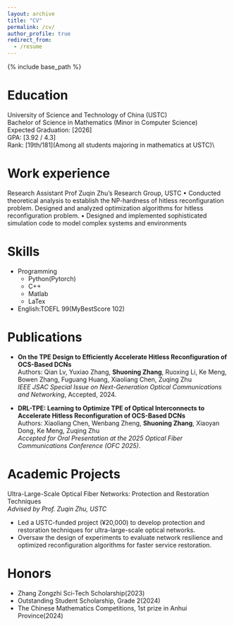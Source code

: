 ```yaml
---
layout: archive
title: "CV"
permalink: /cv/
author_profile: true
redirect_from:
  - /resume
---
```


{% include base_path %}

Education
======
University of Science and Technology of China (USTC)\
Bachelor of Science in Mathematics (Minor in Computer Science)\
Expected Graduation: [2026]\
GPA: [3.92 / 4.3]\
Rank: [19th/181](Among all students majoring in mathematics at USTC)\

Work experience
======
Research Assistant Prof Zuqin Zhu’s Research Group, USTC 
• Conducted theoretical analysis to establish the NP-hardness of hitless reconfiguration problem. Designed and analyzed optimization algorithms for hitless reconfiguration problem. 
• Designed and implemented sophisticated simulation code to model complex systems and environments

  
Skills
======
* Programming
  * Python(Pytorch)
  * C++
  * Matlab
  * LaTex
* English:TOEFL 99(MyBestScore 102)

Publications
======
- **On the TPE Design to Efficiently Accelerate Hitless Reconfiguration of OCS-Based DCNs**  
  Authors: Qian Lv, Yuxiao Zhang, **Shuoning Zhang**, Ruoxing Li, Ke Meng, Bowen Zhang, Fuguang Huang, Xiaoliang Chen, Zuqing Zhu  
  *IEEE JSAC Special Issue on Next-Generation Optical Communications and Networking*, Accepted, 2024.

- **DRL-TPE: Learning to Optimize TPE of Optical Interconnects to Accelerate Hitless Reconfiguration of OCS-Based DCNs**  
  Authors: Xiaoliang Chen, Wenbang Zheng, **Shuoning Zhang**, Xiaoyan Dong, Ke Meng, Zuqing Zhu  
  *Accepted for Oral Presentation at the 2025 Optical Fiber Communications Conference (OFC 2025)*.

Academic Projects
======

Ultra-Large-Scale Optical Fiber Networks: Protection and Restoration Techniques  
*Advised by Prof. Zuqin Zhu, USTC*  
- Led a USTC-funded project (¥20,000) to develop protection and restoration techniques for ultra-large-scale optical networks.  
- Oversaw the design of experiments to evaluate network resilience and optimized reconfiguration algorithms for faster service restoration.

Honors
======
- Zhang Zongzhi Sci-Tech Scholarship(2023) 
- Outstanding Student Scholarship, Grade 2(2024) 
- The Chinese Mathematics Competitions, 1st prize in Anhui Province(2024)

